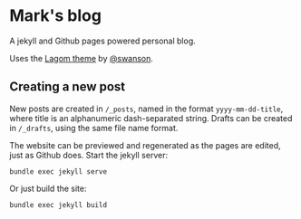 # Mark's blog

A jekyll and Github pages powered personal blog.

Uses the [Lagom theme](https://github.com/swanson/lagom) by [@swanson](https://github.com/swanson).

## Creating a new post

New posts are created in `/_posts`, named in the format `yyyy-mm-dd-title`, where title is an alphanumeric dash-separated string.
Drafts can be created in `/_drafts`, using the same file name format.

The website can be previewed and regenerated as the pages are edited, just as Github does. Start the jekyll server:

    bundle exec jekyll serve

Or just build the site:

    bundle exec jekyll build

